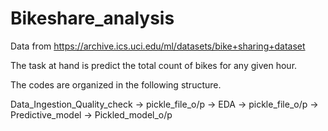 # Bikeshare_analysis

Data from https://archive.ics.uci.edu/ml/datasets/bike+sharing+dataset

The task at hand is predict the total count of bikes for any given hour.

The codes are organized in the following structure.

Data_Ingestion_Quality_check -> pickle_file_o/p -> EDA -> pickle_file_o/p -> Predictive_model -> Pickled_model_o/p
